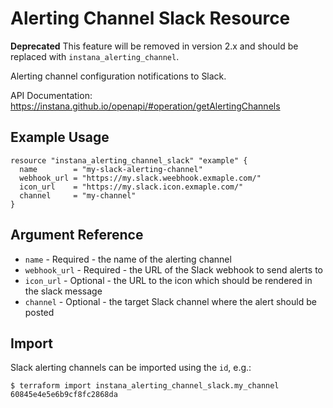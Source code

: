 # Alerting Channel Slack Resource

**Deprecated** This feature will be removed in version 2.x and should be replaced with `instana_alerting_channel`.

Alerting channel configuration notifications to Slack.

API Documentation: <https://instana.github.io/openapi/#operation/getAlertingChannels>

## Example Usage

```hcl
resource "instana_alerting_channel_slack" "example" {
  name        = "my-slack-alerting-channel"
  webhook_url = "https://my.slack.weebhook.exmaple.com/"
  icon_url    = "https://my.slack.icon.exmaple.com/"
  channel     = "my-channel"
}
```

## Argument Reference

* `name` - Required - the name of the alerting channel
* `webhook_url` - Required - the URL of the Slack webhook to send alerts to
* `icon_url` - Optional - the URL to the icon which should be rendered in the slack message
* `channel` - Optional - the target Slack channel where the alert should be posted 

## Import

Slack alerting channels can be imported using the `id`, e.g.:

```
$ terraform import instana_alerting_channel_slack.my_channel 60845e4e5e6b9cf8fc2868da
```
